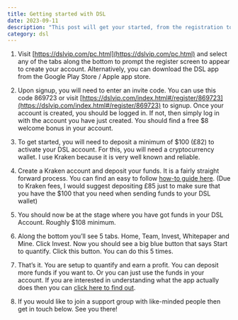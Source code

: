 ```yaml
---
title: Getting started with DSL
date: 2023-09-11
description: "This post will get your started, from the registration to your first quantification"
category: dsl
---
```


1. Visit [https://dslvip.com/pc.html](https://dslvip.com/pc.html) and select any of the tabs along the bottom to prompt the register screen to appear to create your account. Alternatively, you can download the DSL app from the Google Play Store / Apple app store.

2. Upon signup, you will need to enter an invite code. You can use this code 869723 or visit [https://dslvip.com/index.html#/register/869723](https://dslvip.com/index.html#/register/869723) to signup. Once your account is created, you should be logged in. If not, then simply log in with the account you have just created. You should find a free $8 welcome bonus in your account.

3. To get started, you will need to deposit a minimum of $100 (£82) to activate your DSL account. For this, you will need a cryptocurrency wallet. I use Kraken because it is very well known and reliable.

4. Create a Kraken account and deposit your funds. It is a fairly straight forward process. You can find an easy to follow [how-to guide here](/posts/kraken-to-dsl/). (Due to Kraken fees, I would suggest depositing £85 just to make sure that you have the $100 that you need when sending funds to your DSL wallet)

5. You should now be at the stage where you have got funds in your DSL Account. Roughly $108 minimum.

6. Along the bottom you’ll see 5 tabs. Home, Team, Invest, Whitepaper and Mine. Click Invest. Now you should see a big blue button that says Start to quantify. Click this button. You can do this 5 times. 

7. That’s it. You are setup to quantify and earn a profit. You can deposit more funds if you want to. Or you can just use the funds in your account. If you are interested in understanding what the app actually does then you can [click here to find out](/posts/about-dsl/).

8. If you would like to join a support group with like-minded people then get in touch below. See you there!

